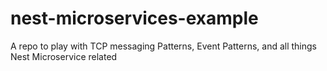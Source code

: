 # nest-microservices-example
A repo to play with TCP messaging Patterns, Event Patterns, and all things Nest Microservice related
